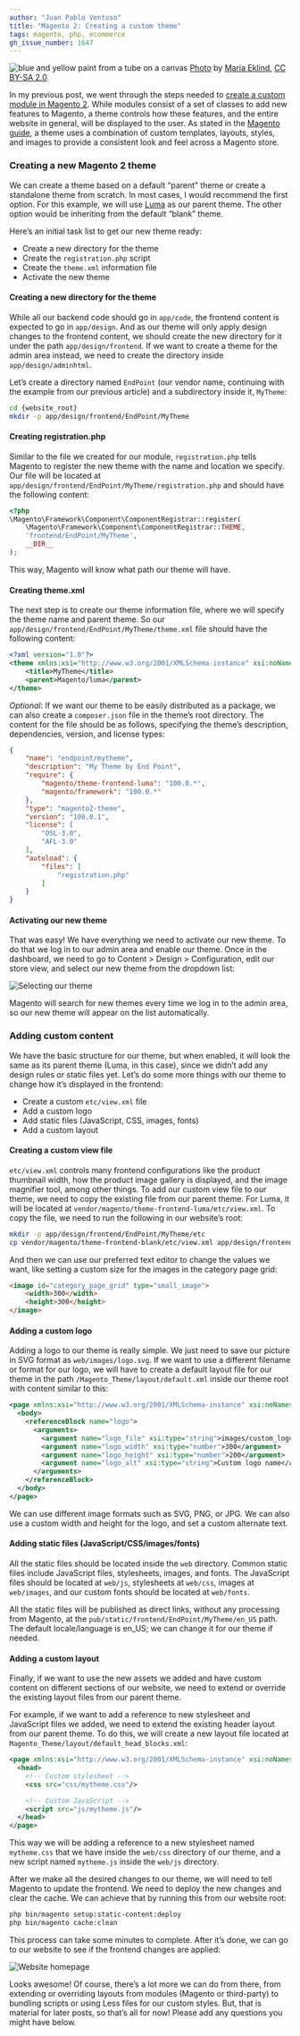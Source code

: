 ```yaml
---
author: "Juan Pablo Ventoso"
title: "Magento 2: Creating a custom theme"
tags: magento, php, ecommerce
gh_issue_number: 1647
---
```


![blue and yellow paint from a tube on a canvas](/blog/2020/06/24/magento-2-creating-a-custom-theme/paint-orange-blue.jpg)
[Photo](https://flic.kr/p/Se3vkA) by [Maria Eklind](https://www.flickr.com/photos/mariaeklind/), [CC BY-SA 2.0](https://creativecommons.org/licenses/by-sa/2.0/)

In my previous post, we went through the steps needed to [create a custom module in Magento 2](/blog/2020/04/01/magento-2-creating-a-custom-module). While modules consist of a set of classes to add new features to Magento, a theme controls how these features, and the entire website in general, will be displayed to the user. As stated in the [Magento guide](https://devdocs.magento.com/guides/v2.3/frontend-dev-guide/themes/theme-overview.html), a theme uses a combination of custom templates, layouts, styles, and images to provide a consistent look and feel across a Magento store.

### Creating a new Magento 2 theme

We can create a theme based on a default “parent” theme or create a standalone theme from scratch. In most cases, I would recommend the first option. For this example, we will use [Luma](https://magento2-demo.magebit.com/) as our parent theme. The other option would be inheriting from the default “blank” theme.

Here’s an initial task list to get our new theme ready:

* Create a new directory for the theme
* Create the `registration.php` script
* Create the `theme.xml` information file
* Activate the new theme

#### Creating a new directory for the theme

While all our backend code should go in `app/code`, the frontend content is expected to go in `app/design`. And as our theme will only apply design changes to the frontend content, we should create the new directory for it under the path `app/design/frontend`. If we want to create a theme for the admin area instead, we need to create the directory inside `app/design/adminhtml`.

Let’s create a directory named `EndPoint` (our vendor name, continuing with the example from our previous article) and a subdirectory inside it, `MyTheme`:

```bash
cd {website_root}
mkdir -p app/design/frontend/EndPoint/MyTheme
```

#### Creating registration.php

Similar to the file we created for our module, `registration.php` tells Magento to register the new theme with the name and location we specify. Our file will be located at `app/design/frontend/EndPoint/MyTheme/registration.php` and should have the following content:

```php
<?php
\Magento\Framework\Component\ComponentRegistrar::register(
    \Magento\Framework\Component\ComponentRegistrar::THEME,
    'frontend/EndPoint/MyTheme',
    __DIR__
);
```

This way, Magento will know what path our theme will have.

#### Creating theme.xml

The next step is to create our theme information file, where we will specify the theme name and parent theme. So our `app/design/frontend/EndPoint/MyTheme/theme.xml` file should have the following content:

```xml
<?xml version="1.0"?>
<theme xmlns:xsi="http://www.w3.org/2001/XMLSchema-instance" xsi:noNamespaceSchemaLocation="urn:magento:framework:Config/etc/theme.xsd">
    <title>MyTheme</title>
    <parent>Magento/luma</parent>
</theme>
```

*Optional*: If we want our theme to be easily distributed as a package, we can also create a `composer.json` file in the theme’s root directory. The content for the file should be as follows, specifying the theme’s description, dependencies, version, and license types:

```json
{
    "name": "endpoint/mytheme",
    "description": "My Theme by End Point",
    "require": {
        "magento/theme-frontend-luma": "100.0.*",
        "magento/framework": "100.0.*"
    },
    "type": "magento2-theme",
    "version": "100.0.1",
    "license": [
        "OSL-3.0",
        "AFL-3.0"
    ],
    "autoload": {
        "files": [
            "registration.php"
        ]
    }
}
```

#### Activating our new theme

That was easy! We have everything we need to activate our new theme. To do that we log in to our admin area and enable our theme. Once in the dashboard, we need to go to Content > Design > Configuration, edit our store view, and select our new theme from the dropdown list:

![Selecting our theme](magento-2-creating-a-custom-theme/magento-admin-select-theme.jpg)

Magento will search for new themes every time we log in to the admin area, so our new theme will appear on the list automatically.

### Adding custom content

We have the basic structure for our theme, but when enabled, it will look the same as its parent theme (Luma, in this case), since we didn’t add any design rules or static files yet. Let’s do some more things with our theme to change how it’s displayed in the frontend:

* Create a custom `etc/view.xml` file
* Add a custom logo
* Add static files (JavaScript, CSS, images, fonts)
* Add a custom layout

#### Creating a custom view file

`etc/view.xml` controls many frontend configurations like the product thumbnail width, how the product image gallery is displayed, and the image magnifier tool, among other things. To add our custom view file to our theme, we need to copy the existing file from our parent theme. For Luma, it will be located at `vendor/magento/theme-frontend-luma/etc/view.xml`. To copy the file, we need to run the following in our website’s root:

```bash
mkdir -p app/design/frontend/EndPoint/MyTheme/etc
cp vendor/magento/theme-frontend-blank/etc/view.xml app/design/frontend/EndPoint/MyTheme/etc/view.xml
```

And then we can use our preferred text editor to change the values we want, like setting a custom size for the images in the category page grid:

```html
<image id="category_page_grid" type="small_image">
    <width>300</width>
    <height>300</height>
</image>
```

#### Adding a custom logo

Adding a logo to our theme is really simple. We just need to save our picture in SVG format as `web/images/logo.svg`. If we want to use a different filename or format for our logo, we will have to create a default layout file for our theme in the path `/Magento_Theme/layout/default.xml` inside our theme root with content similar to this:

```xml
<page xmlns:xsi="http://www.w3.org/2001/XMLSchema-instance" xsi:noNamespaceSchemaLocation="urn:magento:framework:View/Layout/etc/page_configuration.xsd">
  <body>
    <referenceBlock name="logo">
      <arguments>
        <argument name="logo_file" xsi:type="string">images/custom_logo.png</argument>
        <argument name="logo_width" xsi:type="number">300</argument>
        <argument name="logo_height" xsi:type="number">200</argument>
        <argument name="logo_alt" xsi:type="string">Custom logo name</argument>
      </arguments>
    </referenceBlock>
  </body>
</page>
```

We can use different image formats such as SVG, PNG, or JPG. We can also use a custom width and height for the logo, and set a custom alternate text.

#### Adding static files (JavaScript/​CSS/​images/​fonts)

All the static files should be located inside the `web` directory. Common static files include JavaScript files, stylesheets, images, and fonts. The JavaScript files should be located at `web/js`, stylesheets at `web/css`, images at `web/images`, and our custom fonts should be located at `web/fonts`.

All the static files will be published as direct links, without any processing from Magento, at the `pub/static/frontend/EndPoint/MyTheme/en_US` path. The default locale/​language is en_US; we can change it for our theme if needed.

#### Adding a custom layout

Finally, if we want to use the new assets we added and have custom content on different sections of our website, we need to extend or override the existing layout files from our parent theme.

For example, if we want to add a reference to new stylesheet and JavaScript files we added, we need to extend the existing header layout from our parent theme. To do this, we will create a new layout file located at `Magento_Theme/layout/default_head_blocks.xml`:

```xml
<page xmlns:xsi="http://www.w3.org/2001/XMLSchema-instance" xsi:noNamespaceSchemaLocation="urn:magento:framework:View/Layout/etc/page_configuration.xsd">
  <head>
    <!-- Custom stylesheet -->
    <css src="css/mytheme.css"/>

    <!-- Custom JavaScript -->
    <script src="js/mytheme.js"/>
  </head>
</page>
```

This way we will be adding a reference to a new stylesheet named `mytheme.css` that we have inside the `web/css` directory of our theme, and a new script named `mytheme.js` inside the `web/js` directory.

After we make all the desired changes to our theme, we will need to tell Magento to update the frontend. We need to deploy the new changes and clear the cache. We can achieve that by running this from our website root:

```bash
php bin/magento setup:static-content:deploy
php bin/magento cache:clean
```

This process can take some minutes to complete. After it’s done, we can go to our website to see if the frontend changes are applied:

![Website homepage](magento-2-creating-a-custom-theme/magento-frontend.jpg)

Looks awesome! Of course, there’s a lot more we can do from there, from extending or overriding layouts from modules (Magento or third-party) to bundling scripts or using Less files for our custom styles. But, that is material for later posts, so that’s all for now! Please add any questions you might have below.
